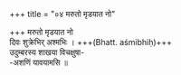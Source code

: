 +++
title = "०४ मरुतो मृडयात नो"

+++
मरुतो मृडयात नो  
दिवः शुक्रेभिर् अश्मभिः । +++(Bhatt. aśmibhiḥ)+++  
उदुम्बरस्य शाखया विचक्षुषा-  
-अशणिं यावयामसि ॥